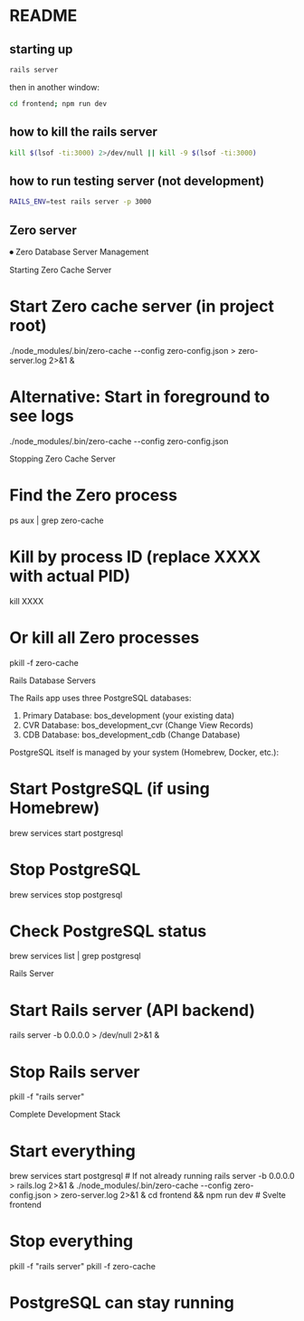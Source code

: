 # README

## starting up

```bash
rails server
```

then in another window:

```bash
cd frontend; npm run dev
````

## how to kill the rails server

```bash
kill $(lsof -ti:3000) 2>/dev/null || kill -9 $(lsof -ti:3000)
```

## how to run testing server (not development)

```bash
RAILS_ENV=test rails server -p 3000
````


## Zero server 

⏺ Zero Database Server Management

  Starting Zero Cache Server

  # Start Zero cache server (in project root)
  ./node_modules/.bin/zero-cache --config zero-config.json > zero-server.log 2>&1 &

  # Alternative: Start in foreground to see logs
  ./node_modules/.bin/zero-cache --config zero-config.json

  Stopping Zero Cache Server

  # Find the Zero process
  ps aux | grep zero-cache

  # Kill by process ID (replace XXXX with actual PID)
  kill XXXX

  # Or kill all Zero processes
  pkill -f zero-cache

  Rails Database Servers

  The Rails app uses three PostgreSQL databases:

  1. Primary Database: bos_development (your existing data)
  2. CVR Database: bos_development_cvr (Change View Records)
  3. CDB Database: bos_development_cdb (Change Database)

  PostgreSQL itself is managed by your system (Homebrew, Docker, etc.):

  # Start PostgreSQL (if using Homebrew)
  brew services start postgresql

  # Stop PostgreSQL  
  brew services stop postgresql

  # Check PostgreSQL status
  brew services list | grep postgresql

  Rails Server

  # Start Rails server (API backend)
  rails server -b 0.0.0.0 > /dev/null 2>&1 &

  # Stop Rails server
  pkill -f "rails server"

  Complete Development Stack

  # Start everything
  brew services start postgresql  # If not already running
  rails server -b 0.0.0.0 > rails.log 2>&1 &
  ./node_modules/.bin/zero-cache --config zero-config.json > zero-server.log 2>&1 &
  cd frontend && npm run dev  # Svelte frontend

  # Stop everything  
  pkill -f "rails server"
  pkill -f zero-cache
  # PostgreSQL can stay running
